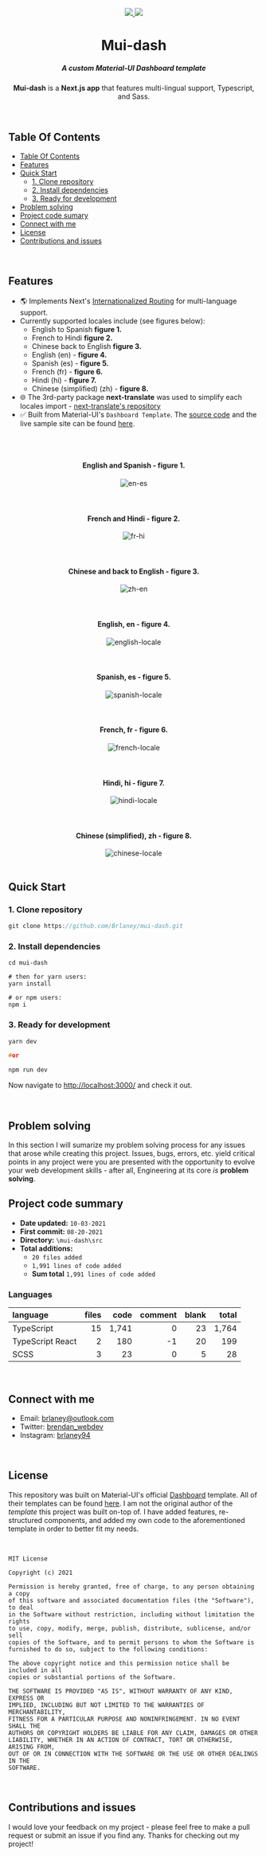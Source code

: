 <div align="center" id="top">
  <p>
    <a href="https://github.com/brlaney/mui-dash/commits/master">
      <img src="https://img.shields.io/github/last-commit/brlaney/mui-dash?style=flat-square">
    </a>
    <a href="#status"><img src="https://img.shields.io/badge/Maintained-yes-green.svg?style=flat-square"></a>
  </p>
  <h1>Mui-dash</h1>
  <h5>A custom Material-UI Dashboard template</h5>
  <p><b>Mui-dash</b> is a <b>Next.js app</b> that features multi-lingual support, Typescript, and Sass.</p>
</div>

</br>

## Table Of Contents

- [Table Of Contents](#table-of-contents)
- [Features](#features)
- [Quick Start](#quick-start)
    - [1. Clone repository](#1-clone-repository)
    - [2. Install dependencies](#2-install-dependencies)
    - [3. Ready for development](#3-ready-for-development)
- [Problem solving](#problem-solving)
- [Project code sumary](#project-code-summary)
- [Connect with me](#connect-with-me)
- [License](#license)
- [Contributions and issues](#contributions-and-issues)

</br>

## Features

- 🌎 Implements Next's [Internationalized Routing](https://nextjs.org/docs/advanced-features/i18n-routing) for multi-language support.
- Currently supported locales include (see figures below):
  - English to Spanish **figure 1.**
  - French to Hindi **figure 2.**
  - Chinese back to English **figure 3.**
  - English (en) - **figure 4.**
  - Spanish (es) - **figure 5.**
  - French (fr) - **figure 6.**
  - Hindi (hi) - **figure 7.**
  - Chinese (simplified) (zh) - **figure 8.**
- 🌐 The 3rd-party package **next-translate** was used to simplify each locales import - [next-translate's repository](https://github.com/vinissimus/next-translate)
- ✅ Built from Material-UI's `Dashboard Template`. The [source code](https://github.com/mui-org/.material-ui/tree/next/docs/src/pages/getting-started/templates/dashboard) and the live sample site can be found [here](https://mui.com/getting-started/templates/dashboard/).

</br>
</br>

<div align="center">
  <h4>English and Spanish - figure 1.</h4>
  <img src="https://user-images.githubusercontent.com/64326462/135653901-175348bc-dca4-43f3-8272-f685c19a37b5.gif" alt="en-es"  align="center" />
</div>

</br>
</br>

<div align="center">
  <h4>French and Hindi - figure 2.</h4>
  <img src="https://user-images.githubusercontent.com/64326462/135653904-86fc9c03-3e71-4617-b405-9ea584a69ee0.gif" alt="fr-hi"  align="center" />
</div>

</br>
</br>

<div align="center">
  <h4>Chinese and back to English - figure 3.</h4>
  <img src="https://user-images.githubusercontent.com/64326462/135653905-d53b4e6a-6697-4139-bebe-2bad9f460533.gif" alt="zh-en"  align="center" />
</div>

</br>
</br>

<div align="center">
  <h4>English, en - figure 4.</h4>
  <img src="https://user-images.githubusercontent.com/64326462/135640665-0facac18-1584-4cfd-899e-449bad0f3db8.png" alt="english-locale"  align="center" />
</div>

</br>
</br>

<div align="center">
  <h4>Spanish, es - figure 5.</h4>
  <img src="https://user-images.githubusercontent.com/64326462/135640660-0bc5a345-0223-43fa-a837-6ea977eb34c3.png" alt="spanish-locale"  align="center" />
</div>

</br>
</br>

<div align="center">
  <h4>French, fr - figure 6.</h4>
  <img src="https://user-images.githubusercontent.com/64326462/135640661-e62d3c04-3fb7-400b-b922-fdeede170e7e.png" alt="french-locale"  align="center" />
</div>

</br>
</br>

<div align="center">
  <h4>Hindi, hi - figure 7.</h4>
  <img src="https://user-images.githubusercontent.com/64326462/135640663-45322286-c910-4d52-a4e8-d58b4800346e.png" alt="hindi-locale"  align="center" />
</div>

</br>
</br>

<div align="center">
  <h4>Chinese (simplified), zh - figure 8.</h4>
  <img src="https://user-images.githubusercontent.com/64326462/135640664-47600f2f-923d-4419-b069-206eb46ba945.png" alt="chinese-locale"  align="center" />
</div>

</br>

## Quick Start

### 1. Clone repository

```C
git clone https://github.com/Brlaney/mui-dash.git
```

### 2. Install dependencies

```
cd mui-dash

# then for yarn users:
yarn install

# or npm users:
npm i 
```

### 3. Ready for development

```C
yarn dev

#or

npm run dev

```

Now navigate to [http://localhost:3000/](http://localhost:3000/) and check it out.

</br>

## Problem solving

In this section I will sumarize my problem solving process for any issues that arose while creating this project. Issues, bugs, errors, etc. yield critical points in any project were you are presented with the opportunity to evolve your web development skills - after all, Engineering at its core *is* **problem solving**.

## Project code summary

- **Date updated:** `10-03-2021`
- **First commit:** `08-20-2021`
- **Directory:** `\mui-dash\src`
- **Total additions:** 
  - `20 files added`
  - `1,991 lines of code added`
  - **Sum total** `1,991 lines of code added`

### Languages
| language | files | code | comment | blank | total |
| :--- | ---: | ---: | ---: | ---: | ---: |
| TypeScript | 15 | 1,741 | 0 | 23 | 1,764 |
| TypeScript React | 2 | 180 | -1 | 20 | 199 |
| SCSS | 3 | 23 | 0 | 5 | 28 |

</br>

## Connect with me

- Email: <brlaney@outlook.com>
- Twitter: [brendan_webdev](https://twitter.com/Brendan_webdev)
- Instagram: [brlaney94](https://www.instagram.com/brlaney94/)

</br>

## License

This repository was built on Material-UI's official [Dashboard](https://github.com/mui-org/material-ui/tree/next/docs/src/pages/getting-started/templates/dashboard) template. All of their templates can be found [here](https://next.material-ui.com/getting-started/templates/). I am not the original author of the *template* this project was built on-top of. I have added features, re-structured components, and added my own code to the aforementioned template in order to better fit my needs.

</br>

```
MIT License

Copyright (c) 2021

Permission is hereby granted, free of charge, to any person obtaining a copy
of this software and associated documentation files (the "Software"), to deal
in the Software without restriction, including without limitation the rights
to use, copy, modify, merge, publish, distribute, sublicense, and/or sell
copies of the Software, and to permit persons to whom the Software is
furnished to do so, subject to the following conditions:

The above copyright notice and this permission notice shall be included in all
copies or substantial portions of the Software.

THE SOFTWARE IS PROVIDED "AS IS", WITHOUT WARRANTY OF ANY KIND, EXPRESS OR
IMPLIED, INCLUDING BUT NOT LIMITED TO THE WARRANTIES OF MERCHANTABILITY,
FITNESS FOR A PARTICULAR PURPOSE AND NONINFRINGEMENT. IN NO EVENT SHALL THE
AUTHORS OR COPYRIGHT HOLDERS BE LIABLE FOR ANY CLAIM, DAMAGES OR OTHER
LIABILITY, WHETHER IN AN ACTION OF CONTRACT, TORT OR OTHERWISE, ARISING FROM,
OUT OF OR IN CONNECTION WITH THE SOFTWARE OR THE USE OR OTHER DEALINGS IN THE
SOFTWARE.
```

</br>

## Contributions and issues

I would love your feedback on my project - please feel free to make a pull request or submit an issue if you find any. Thanks for checking out my project!
